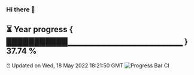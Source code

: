 ### Hi there 👋
⏳ Year progress { ███████████▁▁▁▁▁▁▁▁▁▁▁▁▁▁▁▁▁▁▁ } 37.74 %
---
⏰ Updated on Wed, 18 May 2022 18:21:50 GMT
![Progress Bar CI](https://github.com/liununu/liununu/workflows/Progress%20Bar%20CI/badge.svg)
